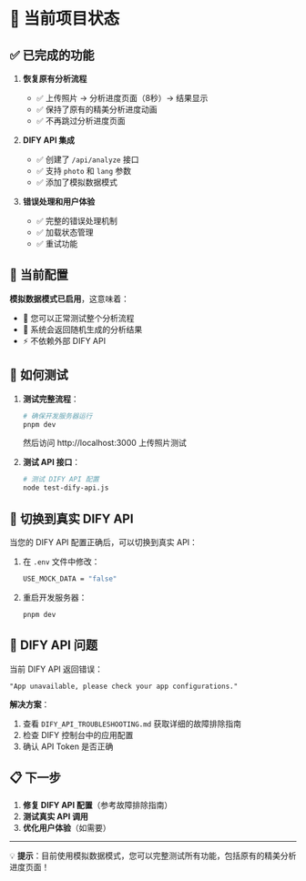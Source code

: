 # 🎯 当前项目状态

## ✅ 已完成的功能

1. **恢复原有分析流程**
   - ✅ 上传照片 → 分析进度页面（8秒）→ 结果显示
   - ✅ 保持了原有的精美分析进度动画
   - ✅ 不再跳过分析进度页面

2. **DIFY API 集成**
   - ✅ 创建了 `/api/analyze` 接口
   - ✅ 支持 `photo` 和 `lang` 参数
   - ✅ 添加了模拟数据模式

3. **错误处理和用户体验**
   - ✅ 完整的错误处理机制
   - ✅ 加载状态管理
   - ✅ 重试功能

## 🔧 当前配置

**模拟数据模式已启用**，这意味着：
- 📱 您可以正常测试整个分析流程
- 🎲 系统会返回随机生成的分析结果
- ⚡ 不依赖外部 DIFY API

## 🧪 如何测试

1. **测试完整流程**：
   ```bash
   # 确保开发服务器运行
   pnpm dev
   ```
   然后访问 http://localhost:3000 上传照片测试

2. **测试 API 接口**：
   ```bash
   # 测试 DIFY API 配置
   node test-dify-api.js
   ```

## 🔄 切换到真实 DIFY API

当您的 DIFY API 配置正确后，可以切换到真实 API：

1. 在 `.env` 文件中修改：
   ```bash
   USE_MOCK_DATA = "false"
   ```

2. 重启开发服务器：
   ```bash
   pnpm dev
   ```

## 🐛 DIFY API 问题

当前 DIFY API 返回错误：
```
"App unavailable, please check your app configurations."
```

**解决方案**：
1. 查看 `DIFY_API_TROUBLESHOOTING.md` 获取详细的故障排除指南
2. 检查 DIFY 控制台中的应用配置
3. 确认 API Token 是否正确

## 📋 下一步

1. **修复 DIFY API 配置**（参考故障排除指南）
2. **测试真实 API 调用**
3. **优化用户体验**（如需要）

---

💡 **提示**：目前使用模拟数据模式，您可以完整测试所有功能，包括原有的精美分析进度页面！